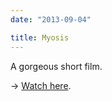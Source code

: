 ```yaml
---
date: "2013-09-04"

title: Myosis
---
```


A gorgeous short film.

→ [Watch here](https://vimeo.com/73617382).
